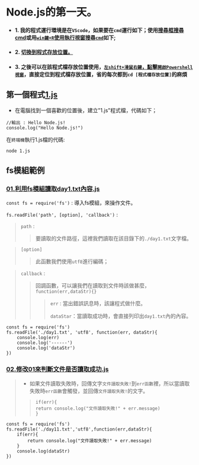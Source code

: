 # Node.js的第一天。

* #### 1. 我的程式運行環境是在`VScode`，如果要在`cmd`運行如下；使用[搜尋框搜尋cmd](../範例圖片/cmd01.png)或用[`win鍵+R`使用執行視窗搜尋`cmd`](../範例圖片/cmd02.png)如下;

* #### 2. [切換到程式存放位置。](../範例圖片/cmd03.png)

* #### 3. 之後可以在該程式檔存放位置使用，[`左shift+滑鼠右鍵`，點擊`開啟Powershell視窗`](../範例圖片/cmd04.png)，直接定位到程式檔存放位置，省的每次都到`cd [程式檔存放位置]`的麻煩

## 第一個程式[1.js](./1.js)

* 在電腦找到一個喜歡的位置後，建立"1.js"程式檔，代碼如下；
  
```
//輸出 : Hello Node.js!
console.log("Hello Node.js!")
```
在`終端機`執行1.js檔的代碼:
```
node 1.js
```

## fs模組範例
### [01.利用fs模組讀取day1.txt內容.js](./01.利用fs模組讀取day1內容.js)

`const fs = require('fs')` : 導入fs模組，來操作文件。

`fs.readFile('path', [option], 'callback')` : 
> `path` : 
> >要讀取的文件路徑，這裡我們讀取在該目錄下的`./day1.txt`文字檔。

> `[option]`
> >此函數我們使用`utf8`進行編碼；

> `callback` : 
> >回調函數，可以讓我們在讀取到文件時該做甚麼，`function(err,dataStr){}`
> > >`err` : 當出錯誤訊息時，該讓程式做什麼。
> > >
> > >`dataStar`：當讀取成功時，會直接列印出`day1.txt`內的內容。

```
const fs = require('fs')
fs.readFile('./day1.txt', 'utf8', function(err, dataStr){
	console.log(err)
	console.log('------')
	console.log('dataStr')
})
```

### [02.修改01來判斷文件是否讀取成功.js](./02.修改01來判斷文件是否讀取成功.js)
>*  如果文件讀取失敗時，回傳文字`文件讀取失敗!`到`err函數`裡，所以當讀取失敗時`err函數`會觸發，並回傳`文件讀取失敗!`的文字。
>>```
>>if(err){
>> return console.log("文件讀取失敗!" + err.message)
>>}
>>```

```
const fs = require('fs')
fs.readFile('./day11.txt','utf8',function(err,dataStr){
    if(err){
        return console.log("文件讀取失敗!" + err.message)
    }
    console.log(dataStr)
})
```